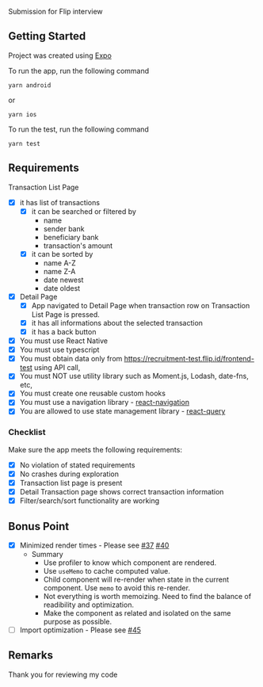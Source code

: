 Submission for Flip interview

## Getting Started

Project was created using [Expo](https://expo.dev/)

To run the app, run the following command

```
yarn android
```

or

```
yarn ios
```

To run the test, run the following command

```
yarn test
```

## Requirements

Transaction List Page

- [x] it has list of transactions
    - [x] it can be searched or filtered by
        - name
        - sender bank
        - beneficiary bank
        - transaction's amount
    - [x] it can be sorted by
        - name A-Z
        - name Z-A
        - date newest
        - date oldest
- [x] Detail Page
    - [x] App navigated to Detail Page when transaction row on Transaction List Page is pressed.
    - [x] it has all informations about the selected transaction
    - [x] it has a back button
- [x] You must use React Native
- [x] You must use typescript
- [x] You must obtain data only from https://recruitment-test.flip.id/frontend-test using API call,
- [x] You must NOT use utility library such as Moment.js, Lodash, date-fns, etc,
- [x] You must create one reusable custom hooks
- [x] You must use a navigation library - [react-navigation](https://reactnavigation.org/)
- [x] You are allowed to use state management library - [react-query](https://tanstack.com/query/v3/)

### Checklist

Make sure the app meets the following requirements:

- [x] No violation of stated requirements
- [x] No crashes during exploration
- [x] Transaction list page is present
- [x] Detail Transaction page shows correct transaction information
- [x] Filter/search/sort functionality are working

## Bonus Point

- [x] Minimized render times - Please see [#37](https://github.com/andraantariksa/flip_trx/pull/37) [#40](https://github.com/andraantariksa/flip_trx/pull/40)
    - Summary
        - Use profiler to know which component are rendered.
        - Use `useMemo` to cache computed value.
        - Child component will re-render when state in the current component. Use `memo` to avoid this re-render.
        - Not everything is worth memoizing. Need to find the balance of readibility and optimization.
        - Make the component as related and isolated on the same purpose as possible.
- [ ] Import optimization - Please see [#45](https://github.com/andraantariksa/flip_trx/pull/45)

## Remarks

Thank you for reviewing my code
